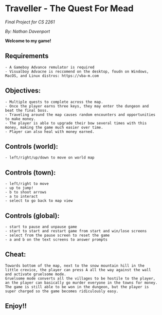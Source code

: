 # Traveller - The Quest For Mead

*Final Project for CS 2261*

*By: Nathan Davenport*


**Welcome to my game!**

## Requirements
    - A Gameboy Advance remulator is required
    - Visualboy Advacne is reccomend on the desktop, foudn on Windows, MacOS, and Linux distros: https://vba-m.com

## Objectives:
    - Multiple quests to complete across the map.
    - Once the player earns three keys, they may enter the dungeon and beat the final boss.
    - Traveling around the map causes random encounters and opportunities to make money.
    - The player is able to upgrade their bow several times with this money, making the game much easier over time.
    - Player can also heal with money earned.

## Controls (world): 
    - left/right/up/down to move on world map

## Controls (town):
    - left/right to move
    - up to jump!
    - b to shoot arrows
    - a to interact
    - select to go back to map view

## Controls (global):
    - start to pause and unpause game
    - start to start and restart game from start and win/lose screens
    - select from the pause screen to reset the game
    - a and b on the text screens to answer prompts

## Cheat:
    Towards bottom of the map, next to the snow mountain hill in the little crevice, the player can press A all the way against the wall and activate gruelsome mode.
    Gruelsome mode converts all the villages to be hostile to the player, an the player can basically go murder everyone in the towns for money. 
    The game is still able to be won in the dungeon, but the player is super charged so the game becomes ridiculously easy.

## Enjoy!! ##
